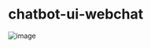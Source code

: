 # chatbot-ui-webchat

![image](https://user-images.githubusercontent.com/5341848/132055205-0ac5703a-4745-4a04-a114-b4bb8394e945.png)
